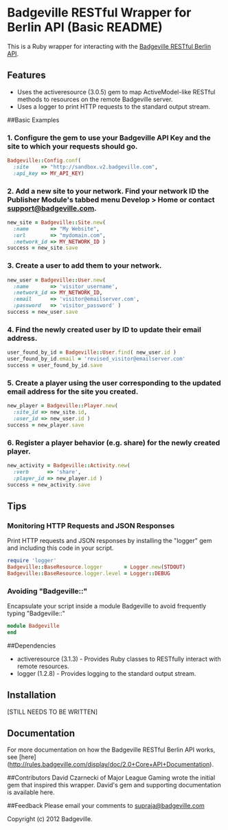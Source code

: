 # Badgeville RESTful Wrapper for Berlin API (Basic README)

This is a Ruby wrapper for interacting with the [Badgeville RESTful Berlin API](http://rules.badgeville.com/display/doc/2.0+Core+API+Documentation).


## Features
* Uses the activeresource (3.0.5) gem to map ActiveModel-like RESTful methods to resources on the remote Badgeville server.
* Uses a logger to print HTTP requests to the standard output stream.


##Basic Examples

### 1. Configure the gem to use your Badgeville API Key and the site to which your requests should go.
```ruby
Badgeville::Config.conf(
  :site    => "http://sandbox.v2.badgeville.com",
  :api_key => MY_API_KEY)
```

### 2. Add a new site to your network. Find your network ID the Publisher Module's tabbed menu Develop > Home or contact support@badgeville.com.
```ruby
new_site = Badgeville::Site.new(
  :name       => "My Website",
  :url        => "mydomain.com",
  :network_id => MY_NETWORK_ID )
success = new_site.save
```

### 3. Create a user to add them to your network.

```ruby
new_user = Badgeville::User.new(
  :name       => 'visitor_username',
  :network_id => MY_NETWORK_ID,
  :email      => 'visitor@emailserver.com',
  :password   => 'visitor_password' )
success = new_user.save
```

### 4. Find the newly created user by ID to update their email address.

```ruby
user_found_by_id = Badgeville::User.find( new_user.id )
user_found_by_id.email = 'revised_visitor@emailserver.com'
success = user_found_by_id.save
```

### 5. Create a player using the user corresponding to the updated email address for the site you created.

```ruby
new_player = Badgeville::Player.new(
  :site_id => new_site.id,
  :user_id => new_user.id )
success = new_player.save
```

### 6. Register a player behavior (e.g. share) for the newly created player.

```ruby
new_activity = Badgeville::Activity.new(
  :verb      => 'share',
  :player_id => new_player.id )
success = new_activity.save
```

## Tips
### Monitoring HTTP Requests and JSON Responses
Print HTTP requests and JSON responses by installing the "logger" gem and including this code in your script.

```ruby
require 'logger'
Badgeville::BaseResource.logger       = Logger.new(STDOUT)
Badgeville::BaseResource.logger.level = Logger::DEBUG

```

### Avoiding "Badgeville::"
Encapsulate your script inside a module Badgeville to avoid frequently typing "Badgeville::"

```ruby
module Badgeville
end
```

##Dependencies
* activeresource (3.1.3) - Provides Ruby classes to RESTfully interact with remote resources.
* logger (1.2.8) - Provides logging to the standard output stream.

## Installation
[STILL NEEDS TO BE WRITTEN]

## Documentation

For more documentation on how the Badgeville RESTful Berlin API works, see [here] (http://rules.badgeville.com/display/doc/2.0+Core+API+Documentation).

##Contributors
David Czarnecki of Major League Gaming wrote the initial gem that inspired this wrapper. David's gem and supporting documentation is available here.

##Feedback
Please email your comments to supraja@badgeville.com

Copyright (c) 2012 Badgeville.